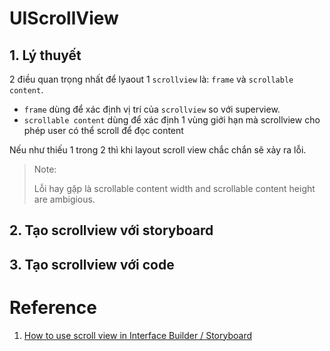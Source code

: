 
# UIScrollView

## 1. Lý thuyết
2 điều quan trọng nhất để lyaout 1 `scrollview` là: `frame` và `scrollable content`.
- `frame` dùng để xác định vị trí của `scrollview` so với superview.
- `scrollable content` dùng để xác định 1 vùng giới hạn mà scrollview cho phép user có thể scroll để đọc content  

Nếu như thiếu 1 trong 2 thì khi layout scroll view chắc chắn sẽ xảy ra lỗi. 

> Note:
>
> Lỗi hay gặp là scrollable content width and scrollable content height are ambigious.

## 2. Tạo scrollview với storyboard

## 3. Tạo scrollview với code

# Reference

1. [How to use scroll view in Interface Builder / Storyboard](https://fluffy.es/scrollview-storyboard-xcode-11/)
